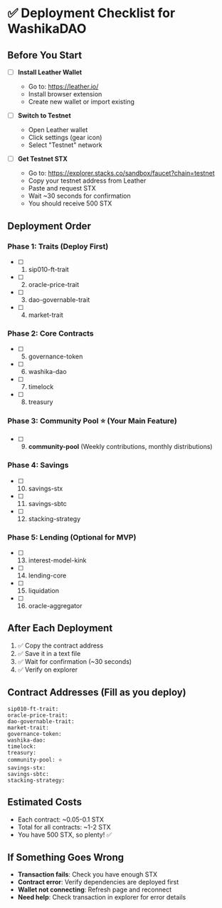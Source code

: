 # ✅ Deployment Checklist for WashikaDAO

## Before You Start

- [ ] **Install Leather Wallet**
  - Go to: https://leather.io/
  - Install browser extension
  - Create new wallet or import existing
  
- [ ] **Switch to Testnet**
  - Open Leather wallet
  - Click settings (gear icon)
  - Select "Testnet" network
  
- [ ] **Get Testnet STX**
  - Go to: https://explorer.stacks.co/sandbox/faucet?chain=testnet
  - Copy your testnet address from Leather
  - Paste and request STX
  - Wait ~30 seconds for confirmation
  - You should receive 500 STX

## Deployment Order

### Phase 1: Traits (Deploy First)
- [ ] 1. sip010-ft-trait
- [ ] 2. oracle-price-trait
- [ ] 3. dao-governable-trait
- [ ] 4. market-trait

### Phase 2: Core Contracts
- [ ] 5. governance-token
- [ ] 6. washika-dao
- [ ] 7. timelock
- [ ] 8. treasury

### Phase 3: Community Pool ⭐ (Your Main Feature)
- [ ] 9. **community-pool** (Weekly contributions, monthly distributions)

### Phase 4: Savings
- [ ] 10. savings-stx
- [ ] 11. savings-sbtc
- [ ] 12. stacking-strategy

### Phase 5: Lending (Optional for MVP)
- [ ] 13. interest-model-kink
- [ ] 14. lending-core
- [ ] 15. liquidation
- [ ] 16. oracle-aggregator

## After Each Deployment

1. ✅ Copy the contract address
2. ✅ Save it in a text file
3. ✅ Wait for confirmation (~30 seconds)
4. ✅ Verify on explorer

## Contract Addresses (Fill as you deploy)

```
sip010-ft-trait: 
oracle-price-trait: 
dao-governable-trait: 
market-trait: 
governance-token: 
washika-dao: 
timelock: 
treasury: 
community-pool: ⭐
savings-stx: 
savings-sbtc: 
stacking-strategy: 
```

## Estimated Costs

- Each contract: ~0.05-0.1 STX
- Total for all contracts: ~1-2 STX
- You have 500 STX, so plenty! ✅

## If Something Goes Wrong

- **Transaction fails**: Check you have enough STX
- **Contract error**: Verify dependencies are deployed first
- **Wallet not connecting**: Refresh page and reconnect
- **Need help**: Check transaction in explorer for error details
